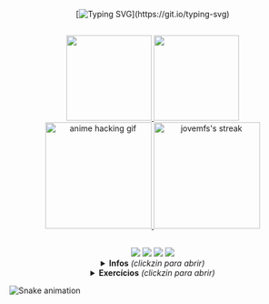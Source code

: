 <div align="center">
 
[![Typing SVG](https://readme-typing-svg.herokuapp.com/?color=%fbb9ff&size=18&duration=5000&center=true&vCenter=true&width=600&lines=Bem+vindo+ao+meu+perfil!;Repositórios+importantes+estão+pinnados.;Portfólio+digital+em+behance.net/mucaos.)](https://git.io/typing-svg)
<!-- vc pode personalizar o texto nesse site aqui: https://readme-typing-svg.herokuapp.com/demo/ :) -->
</div>

<!-- CORES -->
<!--2356FFD9-->
<!--5400-->
<!--5ffd8e-->
<!--56ff88-->
<!--f3fd5f-->
<!--5f94fd-->
<!--f997ff-->
<!--fbb9ff-->

##

<!-- estatisticas -->
<div align="center">
  <a href="https://github.com/jovemfs">
  <img height="150em" src="https://github-readme-stats.vercel.app/api?username=jovemfs&show_icons=false&theme=dark&include_all_commits=true&count_private=true"/>
 <!-- <img height="150em" src="https://github-readme-stats.vercel.app/api/top-langs/?username=jovemfs&layout=compact&langs_count=16&theme=graywhite"/>-->
  <img height="150em" src="https://github-readme-stats.vercel.app/api/top-langs/?username=jovemfs&hide=html&layout=compact&theme=dark"/>
  <!--<img height="162em" src="https://github-readme-stats.vercel.app/api/wakatime?username=jovemfs&layout=compact&hide_title=true&hide_border=true&count_private=true&theme=dark">
  <img height="162em" src="https://c.tenor.com/oZU8_qYQ-oEAAAAC/iwakura-lain.gif">-->
</div>
  
<div align="center">
   <!--<img height="175em" alt="anime hacking gif" src="https://i.imgur.com/8eYeXi9.gif"/>
  <img height="175em" alt="jovemfs's streak" src="https://github-readme-streak-stats.herokuapp.com/?user=jovemfs&theme=graywhite-metallian&hide_border=true"/>-->
  
  <img height="187em" alt="anime hacking gif" src="https://pa1.narvii.com/6387/9a11050897be5995c58b1eb779939481aad89e08_hq.gif"/>
  <a href="https://github.com/jovemfs/github-readme-streak-stats">
  <img height="187em" alt="jovemfs's streak" src="https://github-readme-streak-stats.herokuapp.com?user=jovemfs&theme=black-ice&date_format=j%20M%5B%20Y%5D"/>
   <!-- http://github-readme-streak-stats.herokuapp.com?user=jovemfs&theme=nord&date_format=j%20M%5B%20Y%5D&border=24AEDD -->
   <!-- http://github-readme-streak-stats.herokuapp.com?user=jovemfs&theme=gotham&date_format=j%20M%5B%20Y%5D&border=24AEDD -->
   <!-- nord | react | graywhite | black-ice | dark -->
   <!-- para temas: http://github-readme-streak-stats.herokuapp.com/demo/?user=jovemfs&theme=default&hide_border=false&date_format=M+j%5B%2C+Y%5D&properties=background -->
  </a> 
  
  <!--  <img height="195em" src="https://media.giphy.com/media/dWesBcTLavkZuG35MI/giphy.gif"/>
  <a href="https://github.com/jovemfs/github-readme-streak-stats">
  <img height="195em" alt="jovemfs's streak" src="https://github-readme-streak-stats.herokuapp.com/?user=jovemfs&theme=graywhite-metallian&hide_border=true"/> -->
  
</div>
<!-- estatisticas -->

 <!-- <img align="left" width="100" src="https://66.media.tumblr.com/f29e750fc61706fbe8eb96a8ad2d1031/tumblr_mfbfgkrRAz1rfjowdo1_500.gif"><img align="right" width="100" src="https://66.media.tumblr.com/f29e750fc61706fbe8eb96a8ad2d1031/tumblr_mfbfgkrRAz1rfjowdo1_500.gif"> -->
 <!-- GIFS
 fogo https://img.itch.zone/aW1nLzQ0NTQ0ODEuZ2lm/original/OnrQhz.gif
 alien http://orig05.deviantart.net/31ad/f/2015/146/4/0/404aec19907e65d0ecbc2e52eac76538-d8uw910.gif
 caveira doom https://cdnb.artstation.com/p/assets/images/images/012/332/193/original/peter-keenan-skull-export.gif?1534256936
 doom marine https://thumbs.gfycat.com/HighlevelWealthyHarrier-max-1mb.gif
 azur https://i.pinimg.com/originals/cb/e2/2d/cbe22db13550075e95c45c04d171fd5e.gif
 totoro dormindo https://66.media.tumblr.com/f29e750fc61706fbe8eb96a8ad2d1031/tumblr_mfbfgkrRAz1rfjowdo1_500.gif
 totoro https://i.pinimg.com/originals/e3/28/8c/e3288c530b407dd2c485121a61ad70e9.gif
 totoro 2 https://i.pinimg.com/originals/a8/63/c9/a863c903519e94202f227c7bf3b24be9.gif -->
 
##

<div align="center">
<!-- social -->
   <a href="https://www.behance.net/mucaos" alt="Behance">
   <img src="https://img.shields.io/badge/-Behance-1C1C1C?style=for-the-badge&logo=behance&logoColor=FFF&link=https://www.behance.net/giovxna"/></a>
  
  <a href="https://www.linkedin.com/in/m0ur5/" alt="Linkedin">
  <img src="https://img.shields.io/badge/-Linkedin-1C1C1C?style=for-the-badge&logo=Linkedin&logoColor=FFF&link=https://www.linkedin.com/in/giovana--siqueira/"/></a>
   
   <a href="mailto:uxmoura@gmail.com" alt="Gmail">
   <img src="https://img.shields.io/badge/-Gmail-1C1C1C?style=for-the-badge&logo=gmail&logoColor=FFF" target="_blank"></a> 
  
   <a href="https://app.daily.dev/jovemfs" alt="Daily Dev">
   <img src="https://img.shields.io/badge/-Daily.dev-1C1C1C?style=for-the-badge&logo=Ghost&logoColor=FFF" target="_blank"></a> 
<!-- social -->
  
<!-- sobre mim -->
<details>
  <summary> <b>Infos</b><i> (clickzin para abrir)</i> </summary> 
  
  <img align="center" width="310" src="https://user-images.githubusercontent.com/59957939/165213217-4e92425e-84f0-486e-beab-6931aec602e1.png">
  
  #### 🌟 Sobre mim
  Designer gráfico autodidata, estudo operação de câmera narrativa e gosto de pesquisar sobre um monte de coisas aleatórias e que vão me deixar sem emprego. Atualmente estudante de programação web Java pelo Instituto PROA e estudando Python por fora.
  
  #### 💾 Arquivos
  *Design gráfico*: [projetos no Behance](https://behance.net/mucaos) <br>
  *RPG em Python*: [Astros Perdidos](https://github.com/jovemfs/Astros/) <br>
  *Pesquisa 19 H.W.*: [(em desenvolvimento)](https://github.com/jovemfs/Hello) <br>
  *Daily.dev leiturinhas*: [perfilzinho](https://app.daily.dev/jovemfs) <br>
  
  <img align="center" width="310" src="https://user-images.githubusercontent.com/59957939/165213217-4e92425e-84f0-486e-beab-6931aec602e1.png">
  
</details>
<!-- sobre mim -->
 
 <!-- exercícios -->
<details>
  <summary> <b>Exercícios</b><i> (clickzin para abrir)</i> </summary> 
  
  <img align="center" width="310" src="https://user-images.githubusercontent.com/59957939/165213217-4e92425e-84f0-486e-beab-6931aec602e1.png">
  <br><br>
  
   [![Readme Card](https://github-readme-stats.vercel.app/api/pin/?username=jovemfs&repo=Python&theme=react)](https://github.com/jovemfs/Python)
   [![Readme Card](https://github-readme-stats.vercel.app/api/pin/?username=jovemfs&repo=JavaScript&theme=react)](https://github.com/jovemfs/JavaScript)
   <!--[![Readme Card](https://github-readme-stats.vercel.app/api/pin/?username=jovemfs&repo=AlgoritmosEVariaveis0.1&theme=react)](https://github.com/jovemfs/AlgoritmosEVariaveis0.1)-->
  
  
  <img align="center" width="310" src="https://user-images.githubusercontent.com/59957939/165213217-4e92425e-84f0-486e-beab-6931aec602e1.png">
  
</details>
<!-- exercícios -->
  
</div>
  
![Snake animation](https://github.com/jovemfs/jovemfs/blob/output/github-contribution-grid-snake.svg)
